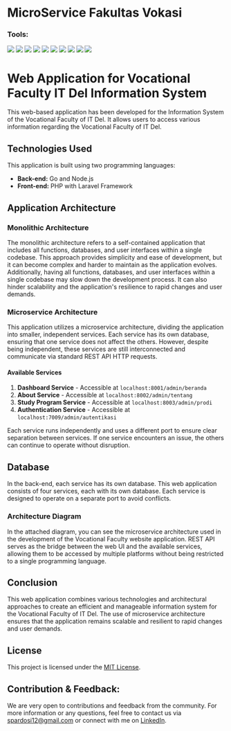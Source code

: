 # MicroService Fakultas Vokasi

### <summary><strong>Tools:</strong></summary>
<p>
    <img src="https://img.shields.io/badge/Back-end-Go-blue?logo=go&logoColor=white" />
    <img src="https://img.shields.io/badge/Back-end-Node.js-green?logo=node.js&logoColor=white" />
    <img src="https://img.shields.io/badge/Back-end-PHP-orange?logo=php&logoColor=white" />
    <img src="https://img.shields.io/badge/Framework-Laravel-red?logo=laravel&logoColor=white" />
    <img src="https://img.shields.io/badge/Architecture-Microservices-yellow?logo=docker&logoColor=white" />
    <img src="https://img.shields.io/badge/Database-MySQL-blue?logo=mysql&logoColor=white" />
    <img src="https://img.shields.io/badge/Database-SQLyog-DB5C5C?logo=sqlyog&logoColor=white" />
    <img src="https://img.shields.io/badge/Frontend-JavaScript-yellow?logo=javascript&logoColor=white" />
    <img src="https://img.shields.io/badge/Service-REST_API-purple?logo=swagger&logoColor=white" />
    <img src="https://img.shields.io/badge/Editor-VS_Code-blue?logo=visualstudiocode&logoColor=white" />
</p>

# Web Application for Vocational Faculty IT Del Information System

This web-based application has been developed for the Information System of the Vocational Faculty of IT Del. It allows users to access various information regarding the Vocational Faculty of IT Del.

## Technologies Used

This application is built using two programming languages:

- **Back-end:** Go and Node.js
- **Front-end:** PHP with Laravel Framework

## Application Architecture

### Monolithic Architecture

The monolithic architecture refers to a self-contained application that includes all functions, databases, and user interfaces within a single codebase. This approach provides simplicity and ease of development, but it can become complex and harder to maintain as the application evolves. Additionally, having all functions, databases, and user interfaces within a single codebase may slow down the development process. It can also hinder scalability and the application's resilience to rapid changes and user demands.

### Microservice Architecture

This application utilizes a microservice architecture, dividing the application into smaller, independent services. Each service has its own database, ensuring that one service does not affect the others. However, despite being independent, these services are still interconnected and communicate via standard REST API HTTP requests.

#### Available Services

1. **Dashboard Service** - Accessible at `localhost:8001/admin/beranda`
2. **About Service** - Accessible at `localhost:8002/admin/tentang`
3. **Study Program Service** - Accessible at `localhost:8003/admin/prodi`
4. **Authentication Service** - Accessible at `localhost:7009/admin/autentikasi`

Each service runs independently and uses a different port to ensure clear separation between services. If one service encounters an issue, the others can continue to operate without disruption.

## Database

In the back-end, each service has its own database. This web application consists of four services, each with its own database. Each service is designed to operate on a separate port to avoid conflicts.

### Architecture Diagram

In the attached diagram, you can see the microservice architecture used in the development of the Vocational Faculty website application. REST API serves as the bridge between the web UI and the available services, allowing them to be accessed by multiple platforms without being restricted to a single programming language.

## Conclusion

This web application combines various technologies and architectural approaches to create an efficient and manageable information system for the Vocational Faculty of IT Del. The use of microservice architecture ensures that the application remains scalable and resilient to rapid changes and user demands.

## License

This project is licensed under the [MIT License](LICENSE).

## Contribution & Feedback:
We are very open to contributions and feedback from the community. For more information or any questions, feel free to contact us via [spardosi12@gmail.com](mailto:spardosi12@gmail.com) or connect with me on [LinkedIn](https://www.linkedin.com/in/sion-pardosi-961607254/).


